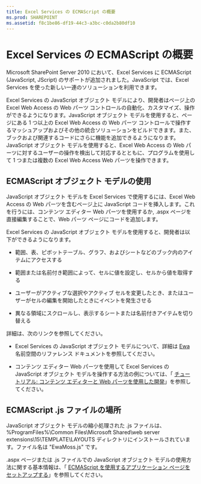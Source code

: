 ```yaml
---
title: Excel Services の ECMAScript の概要
ms.prod: SHAREPOINT
ms.assetid: f8c1be86-df19-44c3-a3bc-c0da2b80df10
---
```



# Excel Services の ECMAScript の概要

Microsoft SharePoint Server 2010 において、Excel Services に ECMAScript (JavaScript, JScript) のサポートが追加されました。JavaScript では、Excel Services を使った新しい一連のソリューションを利用できます。 
  
    
    

Excel Services の JavaScript オブジェクト モデルにより、開発者はページ上の Excel Web Access の Web パーツ コントロールの自動化、カスタマイズ、操作ができるようになります。JavaScript オブジェクト モデルを使用すると、ページにある 1 つ以上の Excel Web Access の Web パーツ コントロールで操作するマッシュアップおよびその他の統合ソリューションをビルドできます。また、ブックおよび関連するコードにさらに機能を追加できるようになります。
JavaScript オブジェクト モデルを使用すると、Excel Web Access の Web パーツに対するユーザーの操作を検出して対応するとともに、プログラムを使用して 1 つまたは複数の Excel Web Access Web パーツを操作できます。
  
    
    


## ECMAScript オブジェクト モデルの使用

JavaScript オブジェクト モデルを Excel Services で使用するには、Excel Web Access の Web パーツを含むページ上に JavaScript コードを挿入します。これを行うには、コンテンツ エディター Web パーツを使用するか, .aspx ページを直接編集することで、Web パーツ ページにコードを追加します。
  
    
    
Excel Services の JavaScript オブジェクト モデルを使用すると、開発者は以下ができるようになります。 
  
    
    

- 範囲、表、ピボットテーブル、グラフ、およびシートなどのブック内のアイテムにアクセスする
    
  
- 範囲または名前付き範囲によって、セルに値を設定し、セルから値を取得する
    
  
- ユーザーがアクティブな選択やアクティブ セルを変更したとき、またはユーザーがセルの編集を開始したときにイベントを発生させる
    
  
- 異なる領域にスクロールし、表示するシートまたは名前付きアイテムを切り替える 
    
  
詳細は、次のリンクを参照してください。
  
    
    

- Excel Services の JavaScript オブジェクト モデルについて、詳細は  [Ewa](http://msdn.microsoft.com/library/6fe73191-3213-b986-1ad6-2c3b918a2241%28Office.15%29.aspx) 名前空間のリファレンス ドキュメントを参照してください。
    
  
- コンテンツ エディター Web パーツを使用して Excel Services の JavaScript オブジェクト モデルを操作する方法の例については、「 [チュートリアル: コンテンツ エディターと Web パーツを使用した開発](walkthrough-developing-using-the-content-editor-web-part.md)」を参照してください。
    
  

## ECMAScript .js ファイルの場所

JavaScript オブジェクト モデルの縮小処理された .js ファイルは、%ProgramFiles%\\Common Files\\Microsoft Shared\\web server extensions\\15\\TEMPLATE\\LAYOUTS ディレクトリにインストールされています。ファイル名は "EwaMoss.js" です。
  
    
    
 .aspx ページまたは .js ファイルでの JavaScript オブジェクト モデルの使用方法に関する基本情報は、「 [ECMAScript を使用するアプリケーション ページをセットアップする](http://msdn.microsoft.com/library/48582a0b-f787-4868-8298-958717ec8ff8%28Office.15%29.aspx)」を参照してください。
  
    
    

